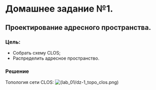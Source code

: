 # Домашнее задание №1.
## Проектирование адресного пространства.
### Цель:
- Собрать схему CLOS;
- Распределить адресное пространство.

### Решение
Топология сети CLOS:
![(lab_01/dz-1_topo_clos.png)](https://github.com/Tema-sudo/OTUS_DC_network_design/blob/8976a079a8ca455b6f22711f617ea794407af25f/lab_01/dz-1_topo_clos.pnghttps://github.com/Tema-sudo/OTUS_DC_network_design/blob/8976a079a8ca455b6f22711f617ea794407af25f/lab_01/dz-1_topo_clos.png)

